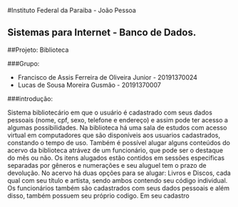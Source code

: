 #Instituto Federal da Paraiba - João Pessoa
## Sistemas para Internet - Banco de Dados.
##Projeto: Biblioteca

###Grupo:
- Francisco de Assis Ferreira de Oliveira Junior - 20191370024
- Lucas de Sousa Moreira Gusmão - 20191370007

###introdução:

Sistema bibliotecário em que o usuário é cadastrado com seus dados pessoais (nome, cpf, sexo, telefone e endereço) e assim pode ter acesso a algumas possibilidades. Na biblioteca há uma sala de estudos com acesso virtual em computadores que são disponíveis aos usuarios cadastrados, constando o tempo de uso.
Também é possível alugar alguns conteúdos do acervo da biblioteca atrávez de um funcionário, que pode ser o destaque do mês ou não.
Os itens alugados estão contidos em sessões especificas separadas por gêneros e numerações e seu aluguel tem o prazo de devolução.
No acervo há duas opções para se alugar: Livros e Discos, cada qual com seu título e artista, sendo ambos contendo seu código individual.
Os funcionários também são cadastrados com seus dados pessoais e além disso, também possuem seu próprio codigo. Em seu cadastro 
